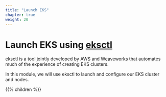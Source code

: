```yaml
---
title: "Launch EKS"
chapter: true
weight: 20
---
```


# Launch EKS using [eksctl](https://eksctl.io/)

[eksctl](https://eksctl.io) is a tool jointly developed by AWS and [Weaveworks](https://weave.works) that automates much of the experience of creating EKS clusters.

In this module, we will use eksctl to launch and configure our EKS cluster and nodes.

{{% children %}}
